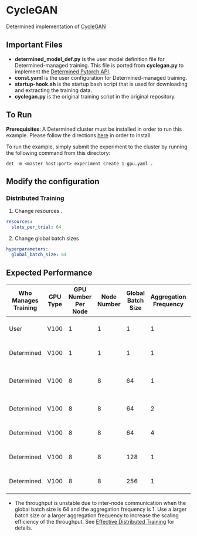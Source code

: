 # CycleGAN

Determined implementation of [CycleGAN](https://github.com/eriklindernoren/PyTorch-GAN#cyclegan)

## Important Files

- **determined_model_def.py** is the user model definition file for Determined-managed training.
  This file is ported from **cyclegan.py** to implement the
  [Determined Pytorch API](https://docs.determined.ai/latest/reference/api/pytorch.html#pytorch-trial).
- **const.yaml** is the user configuration for Determined-managed training.
- **startup-hook.sh** is the startup bash script that is used for downloading and
  extracting the training data.
- **cyclegan.py** is the original training script in the original repository.

## To Run

**Prerequisites**: A Determined cluster must be installed in order to run this example.
Please follow the directions [here](https://docs.determined.ai/latest/how-to/install-main.html)
in order to install.

To run the example, simply submit the experiment to the cluster by running the
following command from this directory:

`det -m <master host:port> experiment create 1-gpu.yaml . `

## Modify the configuration

### Distributed Training

1. Change resources .

```yaml
resources:
  slots_per_trial: 64
```

2. Change global batch sizes

```yaml
hyperparameters:
  global_batch_size: 64
```

## Expected Performance

| Who Manages Training | GPU Type | GPU Number Per Node | Node Number | Global Batch Size | Aggregation Frequency | Throughput                   |
| -------------------- | -------- | ------------------- | ----------- | ----------------- | --------------------- | ---------------------------- |
| User                 | V100     | 1                   | 1           | 1                 | 1                     | 4.948 records / sec          |
| Determined           | V100     | 1                   | 1           | 1                 | 1                     | 4.878 records / sec          |
| Determined           | V100     | 8                   | 8           | 64                | 1                     | 71.44-164.45 records / sec\* |
| Determined           | V100     | 8                   | 8           | 64                | 2                     | 157.18 records / sec         |
| Determined           | V100     | 8                   | 8           | 64                | 4                     | 157.18 records / sec         |
| Determined           | V100     | 8                   | 8           | 128               | 1                     | 232.85 records / sec         |
| Determined           | V100     | 8                   | 8           | 256               | 1                     | 299.38 records / sec         |

- The throughput is unstable due to inter-node communication when the global batch size
  is 64 and the aggregation frequency is 1. Use a larger batch size or a larger aggregation
  frequency to increase the scaling efficiency of the throughput. See
  [Effective Distributed Training](https://docs.determined.ai/latest/topic-guides/effective-distributed-training.html#effective-distributed-training)
  for details.
